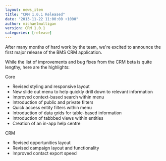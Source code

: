 ```yaml
---
layout: news_item
title: "CRM 1.0.1 Released"
date: "2013-11-22 11:00:00 +1000"
author: michaelmulligan
version: CRM 1.0.1
categories: [release]
---
```


After many months of hard work by the team, we're excited to announce the first major release of the BMS CRM application.

While the list of improvements and bug fixes from the CRM beta is quite lengthy, here are the highlights:

Core
- Revised styling and responsive layout
- New slide out menu to help quickly drill down to relevant information
- Improved context-based search within menu
- Introduction of public and private filters
- Quick access entity filters within menu
- Introduction of data grids for table-based information
- Introduction of tabbbed views within entities
- Creation of an in-app help centre

CRM
- Revised opportunities layout
- Revised campaign layout and functionality
- Improved contact export speed


